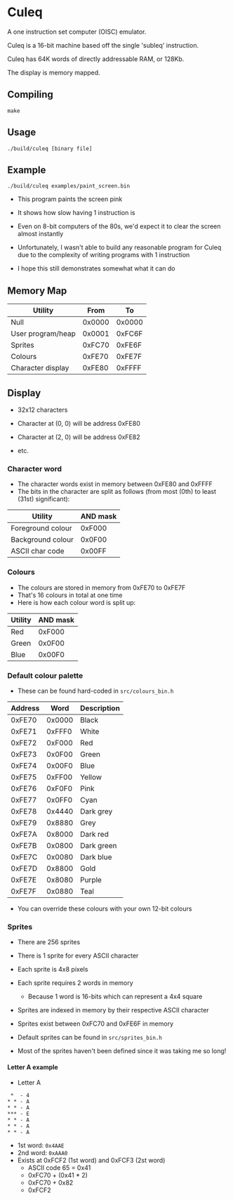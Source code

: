 # Culeq

A one instruction set computer (OISC) emulator.

Culeq is a 16-bit machine based off the single 'subleq' instruction.

Culeq has 64K words of directly addressable RAM, or 128Kb.

The display is memory mapped.

## Compiling

```
make
```

## Usage

```
./build/culeq [binary file]
```

## Example

```
./build/culeq examples/paint_screen.bin
```

- This program paints the screen pink
- It shows how slow having 1 instruction is
- Even on 8-bit computers of the 80s, we'd expect it to clear the screen almost
  instantly

- Unfortunately, I wasn't able to build any reasonable program for Culeq due to
  the complexity of writing programs with 1 instruction
- I hope this still demonstrates somewhat what it can do

## Memory Map

| Utility           | From   | To     |
|-------------------|--------|--------|
| Null              | 0x0000 | 0x0000 |
| User program/heap | 0x0001 | 0xFC6F |
| Sprites           | 0xFC70 | 0xFE6F |
| Colours           | 0xFE70 | 0xFE7F |
| Character display | 0xFE80 | 0xFFFF |

## Display

- 32x12 characters

- Character at (0, 0) will be address 0xFE80
- Character at (2, 0) will be address 0xFE82
- etc.

### Character word

- The character words exist in memory between 0xFE80 and 0xFFFF
- The bits in the character are split as follows (from most (0th) to least
  (31st) significant):

| Utility           | AND mask |
|-------------------|----------|
| Foreground colour | 0xF000   |
| Background colour | 0x0F00   |
| ASCII char code   | 0x00FF   |

### Colours

- The colours are stored in memory from 0xFE70 to 0xFE7F
- That's 16 colours in total at one time
- Here is how each colour word is split up:

| Utility | AND mask |
|---------|----------|
| Red     | 0xF000   |
| Green   | 0x0F00   |
| Blue    | 0x00F0   |

### Default colour palette

- These can be found hard-coded in `src/colours_bin.h`

| Address | Word   | Description |
|---------|--------|-------------|
| 0xFE70  | 0x0000 | Black       |
| 0xFE71  | 0xFFF0 | White       |
| 0xFE72  | 0xF000 | Red         |
| 0xFE73  | 0x0F00 | Green       |
| 0xFE74  | 0x00F0 | Blue        |
| 0xFE75  | 0xFF00 | Yellow      |
| 0xFE76  | 0xF0F0 | Pink        |
| 0xFE77  | 0x0FF0 | Cyan        |
| 0xFE78  | 0x4440 | Dark grey   |
| 0xFE79  | 0x8880 | Grey        |
| 0xFE7A  | 0x8000 | Dark red    |
| 0xFE7B  | 0x0800 | Dark green  |
| 0xFE7C  | 0x0080 | Dark blue   |
| 0xFE7D  | 0x8800 | Gold        |
| 0xFE7E  | 0x8080 | Purple      |
| 0xFE7F  | 0x0880 | Teal        |

- You can override these colours with your own 12-bit colours

### Sprites

- There are 256 sprites
- There is 1 sprite for every ASCII character
- Each sprite is 4x8 pixels
- Each sprite requires 2 words in memory
    - Because 1 word is 16-bits which can represent a 4x4 square
- Sprites are indexed in memory by their respective ASCII character
- Sprites exist between 0xFC70 and 0xFE6F in memory
- Default sprites can be found in `src/sprites_bin.h`

- Most of the sprites haven't been defined since it was taking me so long!

#### Letter A example

- Letter A

```
 *  - 4
* * - A
* * - A
*** - E
* * - A
* * - A
* * - A
```

- 1st word: `0x4AAE`
- 2nd word: `0xAAA0`
- Exists at 0xFCF2 (1st word) and 0xFCF3 (2st word)
    - ASCII code 65 = 0x41
    - 0xFC70 + (0x41 * 2)
    - 0xFC70 + 0x82
    - 0xFCF2
